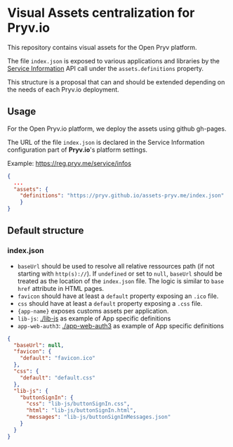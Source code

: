 # Visual Assets centralization for Pryv.io 

This repository contains visual assets for the Open Pryv platform. 

The file `index.json` is exposed to various applications and libraries by the [Service Information](https://api.pryv.com/reference/#service-info) API call under the `assets.definitions` property.

This structure is a proposal that can and should be extended depending on the needs of each Pryv.io deployment. 

## Usage

For the Open Pryv.io platform, we deploy the assets using github gh-pages.

The URL of the file `index.json` is declared in the Service Information configuration part of **Pryv.io**'s platform settings. 

Example: https://reg.pryv.me/service/infos

```json
{
  ...
  "assets": {
  	"definitions": "https://pryv.github.io/assets-pryv.me/index.json"
	}
}
```



## Default structure 

### index.json

- `baseUrl` should be used to resolve all relative ressources path (if not starting with `http(s)://`). If `undefined` or set to `null`, `baseUrl` should be treated as the location of the `index.json` file. The logic is similar to `base href` attribute in HTML pages.
- `favicon` should have at least a `default` property exposing an `.ico` file.
- `css` should have at least a `default` property exposing a `.css` file.
- `{app-name}` exposes customs assets per application.
- `lib-js`: [./lib-js](lib-js) as example of App specific definitions
- `app-web-auth3`:  [./app-web-auth3](app-web-auth3) as example of App specific definitions

```json
{ 
  "baseUrl": null,
  "favicon": {
    "default": "favicon.ico"
  },
  "css": {
    "default": "default.css"
  },
  "lib-js": {
    "buttonSignIn": {
      "css": "lib-js/buttonSignIn.css",
      "html": "lib-js/buttonSignIn.html",
      "messages": "lib-js/buttonSignInMessages.json"
    }
  }
}
```
